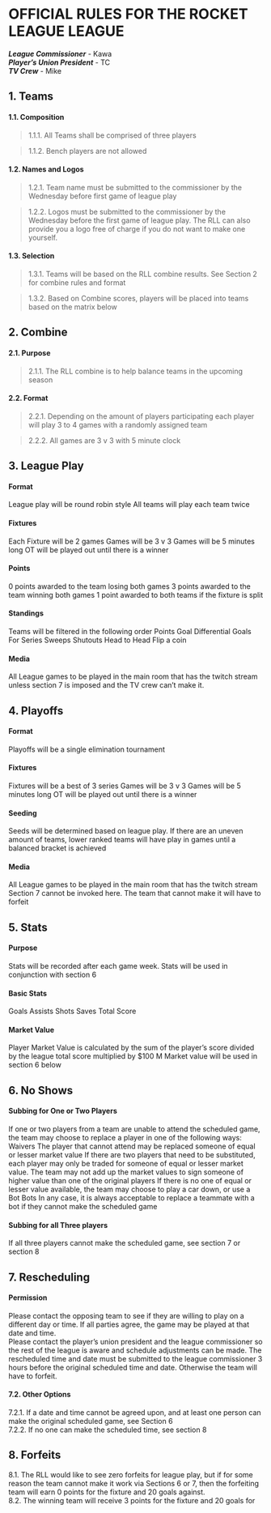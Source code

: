 # OFFICIAL RULES FOR THE ROCKET LEAGUE LEAGUE  

***League Commissioner*** - Kawa  
***Player’s Union President*** - TC  
***TV Crew*** - Mike  


## 1. Teams
  #### 1.1. Composition
  >1.1.1. All Teams shall be comprised of three players  

  >1.1.2. Bench players are not allowed  
  #### 1.2. Names and Logos
  >1.2.1. Team name must be submitted to the commissioner by the Wednesday before first game of league play  

  >1.2.2. Logos must be submitted to the commissioner by the Wednesday before the first game of league play. The RLL can also provide you a logo free of charge if you do not want to make one yourself.  

  #### 1.3. Selection
  >1.3.1. Teams will be based on the RLL combine results.  See Section 2 for combine rules and format  

  >1.3.2. Based on Combine scores, players will be placed into teams based on the matrix below  



## 2. Combine
#### 2.1. Purpose  
  >2.1.1. The RLL combine is to help balance teams in the upcoming season  
#### 2.2. Format  
  >2.2.1. Depending on the amount of players participating each player will play 3 to 4 games with a randomly assigned team  
  
  >2.2.2. All games are 3 v 3 with 5 minute clock  

## 3. League Play
#### Format
League play will be round robin style
All teams will play each team twice
#### Fixtures
Each Fixture will be 2 games
Games will be 3 v 3
Games will be 5 minutes long
OT will be played out until there is a winner
#### Points
0 points awarded to the team losing both games
3 points awarded to the team winning both games
1 point awarded to both teams if the fixture is split
#### Standings
Teams will be filtered in the following order
Points
Goal Differential
Goals For
Series Sweeps
Shutouts
Head to Head
Flip a coin
#### Media
All League games to be played in the main room that has the twitch stream unless section 7 is imposed and the TV crew can’t make it.

## 4. Playoffs
#### Format
Playoffs will be a single elimination tournament
#### Fixtures
Fixtures will be a best of 3 series
Games will be 3 v 3
Games will be 5 minutes long
OT will be played out until there is a winner
#### Seeding
Seeds will be determined based on league play.
If there are an uneven amount of teams, lower ranked teams will have play in games until a balanced bracket is achieved 
#### Media
All League games to be played in the main room that has the twitch stream
Section 7 cannot be invoked here.  The team that cannot make it will have to forfeit

## 5. Stats
#### Purpose
Stats will be recorded after each game week.
Stats will be used in conjunction with section 6
#### Basic Stats
Goals
Assists
Shots
Saves
Total Score
#### Market Value
Player Market Value is calculated by the sum of the player’s score divided by the league total score multiplied by $100 M
Market value will be used in section 6 below

## 6. No Shows
#### Subbing for One or Two Players
If one or two players from a team are unable to attend the scheduled game, the team may choose to replace a player in one of the following ways:
Waivers
The player that cannot attend may be replaced someone of equal or lesser market value
If there are two players that need to be substituted, each player may only be traded for someone of equal or lesser market value.  The team may not add up the market values to sign someone of higher value than one of the original players
If there is no one of equal or lesser value available, the team may choose to play a car down, or use a Bot
Bots
In any case, it is always acceptable to replace a teammate with a bot if they cannot make the scheduled game
#### Subbing for all Three players
If all three players cannot make the scheduled game, see section 7 or section 8

## 7. Rescheduling
#### Permission
Please contact the opposing team to see if they are willing to play on a different day or time.  If all parties agree, the game may be played at that date and time.  
Please contact the player’s union president and the league commissioner so the rest of the league is aware and schedule adjustments can be made.
The rescheduled time and date must be submitted to the league commissioner 3 hours before the original scheduled time and date.  Otherwise the team will have to forfeit.
#### 7.2. Other Options
  7.2.1.  If a date and time cannot be agreed upon, and at least one person can make the original scheduled game, see Section 6  
  7.2.2.  If no one can make the scheduled time, see section 8  

## 8. Forfeits
  8.1. The RLL would like to see zero forfeits for league play, but if for some reason the team cannot make it work via Sections 6 or 7, then the forfeiting team will earn 0 points for the fixture and 20 goals against.  
  8.2. The winning team will receive 3 points for the fixture and 20 goals for

